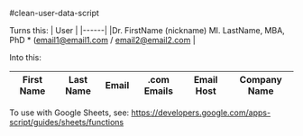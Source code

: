 #clean-user-data-script

Turns this:
| User |
|------|
|Dr. FirstName (nickname) MI. LastName, MBA, PhD * (email1@email1.com / email2@email2.com |

Into this:

| First Name | Last Name | Email | .com Emails | Email Host | Company Name |
|------------|-----------|-------|-------------|------------|--------------|

To use with Google Sheets, see: https://developers.google.com/apps-script/guides/sheets/functions